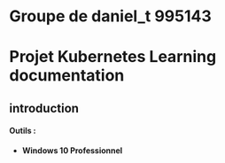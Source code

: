 # Groupe de daniel_t 995143

# Projet Kubernetes Learning documentation
## introduction

#### Outils :
* **Windows 10 Professionnel** 
<!-- ## 1 - Schéma

![](img/Shema.png)

## 2 - Installation
**ATTENTION:** *Contrairement à ce qui est décrit sur le schéma, mes machines de test sont définies sur des IPs allant de `192.168.56.0` à `192.168.56.6`, car VirtualBox sur Windows nous y oblige à utiliser le `.56` et non le `.1` comme désiré.*
#### a) Machines virtuelles
Commencez par installer trois machines sous Debian 10 :
* Une gateway (*`GW01`*) avec une première carte réseau bridge et une deuxième configurée en host-only.
* Une manager (*`MG01`*) avec une carte réseau host-only.
* Une application (*`APP01`*) avec une carte réseau host-only.

*Notre machine cliente (*`CLI01`*) ne nous est pas très utile pour l'instant.*

#### b) Réseaux
##### Réseau hôte
Nous allons devoir créer notre réseau host-only et le configurer, pour cela allez dans l'onglé `Fichier > Gestionnaire de réseau hôte`. Puis nous allons configurer notre réseau de sorte à ce qu'il colle parfaitement avec notre schéma..<br>
Pour cela, nous avons choisi les configurations suivantes :
![](img/configHostNetworkManager.png)
##### Interfaces réseaux
Nos machine nécessite la configuration de leurs interfaces, pour ce faire, nous allons éditer le fichier `/etc/network/interface` sur nos 4 machines.
###### Gateway
Nous avons donc 2 cartes réseaux :
* `bridge`
```c
# The primary network interface, the dridge
allow-hotplug enp0s3
iface enp0s3 inet dhcp
```
* `host-only`
```c
# The secondary network interface, the host-only
allow-hotplug enp0s8
iface enp0s8 inet static
address 192.168.56.1
netmask 255.255.255.248
```
###### Others
La configuration est similaire pour les 3 autres machines à la différence de l'adresse IP qui est propre à chaque machine d'elle.<br>Par exemple pour la machine manager (*`MG01`*) nous avont :
```c
# The primary network interface, host-only for the manager
allow-hotplug enp0s3
iface enp0s3 inet static
address 192.168.56.2
netmask 255.255.255.248
gateway 192.168.56.1
```
## 3 - IPtables
#### a) Prés requis
Pour cette étape, nous aurons besoin d'installer IPtables bien sûr s'il n'existe pas sur votre machine, mais aussi iptables-persistent, un package permettant de sauvegarder nos configurations.
#### b) Configuration
Pour configurer les IPtables, nous allons commencer par permettre le forward en IPv4 via la commande :
```c
/sbin/sysctl -w net.ipv4.ip_forward=1
```
Puis nous allons utiliser la commande `MASQUERADE` pour permettre la connexion internet des autres machines en passant par notre gateway (*`GW01`*) :
```c
iptables -t nat -A POSTROUTING ! -d 192.168.56.1/29 -o enp0s3 -j MASQUERADE
```
Puis nous allons fermer notre serveur en commencent par laisser l'accès au port 22 pour notre connexion ssh via :
```c
iptables -A INPUT -p tcp --dport 22 -j ACCEPT
```
Nous fermons en suite tous les entrés extérieurs :
```c
sudo iptables
-A INPUT -i enp0s3 -p tcp -m tcp --dport 22 -j ACCEPT
-A INPUT -i enp0s3 -p tcp -m tcp --dport 80 -j ACCEPT
-A INPUT -i lo -j ACCEPT
```

## 4 - DNS
#### a) Prés requis
Pour commencer, nous allons modifier notre hostname pour toutes les machines par le leur nom, par exemple pour la machine `manager` :
```bash
echo "manager" > /etc/hostname
```
Puis il nous faudra modifier notre fichier `/etc/resolv.conf ` comme suite :
```c
domain infrasys.local
search infrasys.local
nameserver 192.168.56.2
```
nous allons utiliser `Bind9` comme serveur DNS.
https://maximepiazzola.wordpress.com/2017/10/03/installer-et-configurer-un-serveur-dns-bind-9-sur-debian/
#### b) Configuration
Configurer tout simplement vos fichiers DNS dans le dossier `/etc/bind`.
Puis sur chaque machine configurée vos `resolv.conf` :
```c
nameserver 192.168.56.2
```

Voir [resolvconf](https://kifarunix.com/make-permanent-dns-changes-on-resolv-conf-in-linux/) pour rendre les changements des nameserver dans les /etc/resolv.conf persistent sur la gateway.
## 5 - DHCP
Nous allons implémenter notre serveur DHCP sur notre machine `manager` pour ce faire configuré de la sorte votre fichier DHCP, voir la [documentation official](https://wiki.debian.org/fr/DHCP_Server) :
```c
option domain-name "infrasys.local";
option domain-name-servers 192.168.56.2;

default-lease-time 600;
max-lease-time 7200;

ddns-update-style none;

authoritative;

subnet 192.168.56.0 netmask 255.255.255.248 {
  option routers                192.168.56.2;
  option domain-name-servers    infrasys.local;
  range                         192.168.56.5 192.168.56.6;
  host superlinux-wlan {
                hardware ethernet 08:00:27:2e:39:a3;
                fixed-address 192.168.56.3;
  }
}
```
En cas d'érreur, voir pour supprimer le fichier dans /run/dhcpd.pid
## 6 - SSH

Voici comment procéder pour configurer la connexion SSH sur vos serveurs :


Sur chaque serveur, assurez-vous d'avoir installé openssh-server. Si ce n'est pas le cas, exécutez la commande suivante :
```bash
sudo apt-get install openssh-server
```
#### a) Interdiction de connection par mot de passe

Sur chaque serveur, modifiez le fichier /etc/ssh/sshd_config en ajoutant les lignes suivantes :
```bash
PasswordAuthentication no
ChallengeResponseAuthentication no
UsePAM no
```

Cela désactivera l'authentification par mot de passe et l'authentification par réponse de défi, et empêchera l'utilisation de PAM (Pluggable Authentication Modules).
#### b) Banner

Pour afficher une bannière à la connexion, modifiez le fichier /etc/ssh/sshd_config sur chaque serveur en ajoutant la ligne suivante :
```bash
Banner /etc/ssh/banner
```
Créez le fichier /etc/ssh/banner et ajoutez votre bannière au format souhaité. Assurez-vous de remplacer {ServerName} et {login} par les valeurs appropriées.

#### c) Le PAT

Pour mettre en place le PAT sur GW01, vous pouvez utiliser iptables. Exécutez les commandes suivantes sur GW01 pour autoriser le trafic entrant sur les ports 2222 et 2223 et le rediriger vers les serveurs MG01 et APP01 respectivement :
```bash
sudo iptables -A INPUT -p tcp --dport 2222 -j ACCEPT
sudo iptables -A PREROUTING -t nat -p tcp --dport 2222 -j DNAT --to 192.168.56.2:22

sudo iptables -A INPUT -p tcp --dport 2223 -j ACCEPT
sudo iptables -A PREROUTING -t nat -p tcp --dport 2223 -j DNAT --to 192.168.56.3:22
```
Redémarrez le serveur SSH sur chaque serveur avec la commande suivante :
```bash
sudo service ssh restart
```
Vous devriez maintenant être en mesure de vous connecter à vos serveurs via SSH en utilisant une paire de clés privée/public, et d'accéder aux serveurs depuis l'extérieur via GW01 en utilisant les ports 2222 et 2223.


## Auteurs

Thomas DANIEL  [Linkedin](https://www.linkedin.com/in/thomas-daniel-607545203/)

## Version

* 1.0
    * Première version


